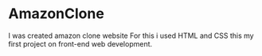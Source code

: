 # AmazonClone
I was created amazon clone website
For this i used HTML and CSS
this my first project on front-end web development.
